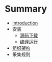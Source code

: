 # Summary

* [Introduction](README.md)
* 安装
   * [源码下载](zh/01.1.md)
   * [编译运行](zh/01.2.md)
* [组织架构](zh/02.0.md)
* 采集规则


